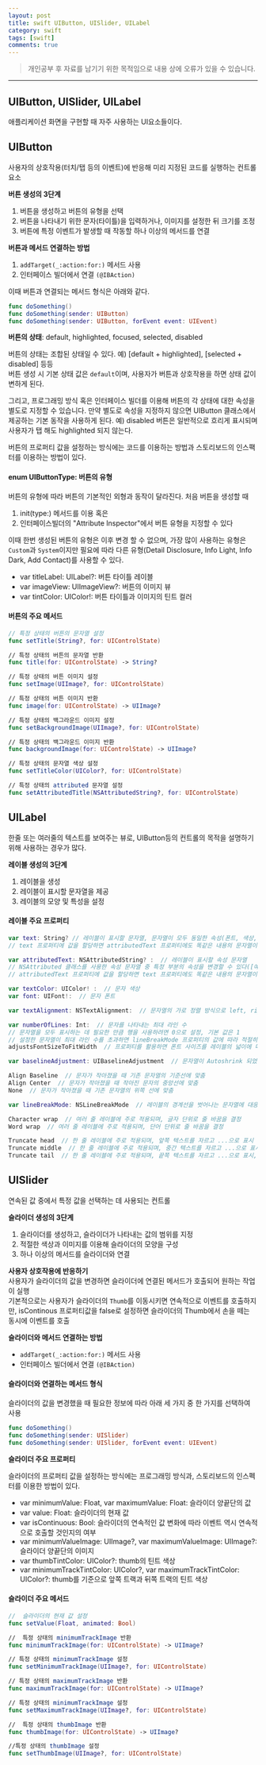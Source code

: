 ```yaml
---
layout: post
title: swift UIButton, UISlider, UILabel
category: swift
tags: [swift]
comments: true
---
```


> 개인공부 후 자료를 남기기 위한 목적임으로 내용 상에 오류가 있을 수 있습니다.    

<hr>

## UIButton, UISlider, UILabel

애플리케이션 화면을 구현할 때 자주 사용하는 UI요소들이다.



## UIButton

사용자의 상호작용(터치/탭 등의 이벤트)에 반응해 미리 지정된 코드를 실행하는 컨트롤 요소


**버튼 생성의 3단계**<br>
1. 버튼을 생성하고 버튼의 유형을 선택
2. 버튼을 나타내기 위한 문자(타이틀)을 입력하거나, 이미지를 설정한 뒤 크기를 조정
3. 버튼에 특정 이벤트가 발생할 때 작동할 하나 이상의 메서드를 연결


**버튼과 메서드 연결하는 방법**<br>
1. `addTarget(_:action:for:)` 메서드 사용
2. 인터페이스 빌더에서 연결 `(@IBAction)`


이때 버튼과 연결되는 메서드 형식은 아래와 같다.

```swift
func doSomething()
func doSomething(sender: UIButton)
func doSomething(sender: UIButton, forEvent event: UIEvent)
```


**버튼의 상태**: default, highlighted, focused, selected, disabled

버튼의 상태는 조합된 상태일 수 있다. 예) [default + highlighted], [selected + disabled] 등등<br>
버튼 생성 시 기본 상태 값은 `default`이며, 사용자가 버튼과 상호작용을 하면 상태 값이 변하게 된다.

그리고, 프로그래밍 방식 혹은 인터페이스 빌더를 이용해 버튼의 각 상태에 대한 속성을 별도로 지정할 수 있습니다. 만약 별도로 속성을 지정하지 않으면 UIButton 클래스에서 제공하는 기본 동작을 사용하게 된다. 예) disabled 버튼은 일반적으로 흐리게 표시되며 사용자가 탭 해도 highlighted 되지 않는다.

버튼의 프로퍼티 값을 설정하는 방식에는 코드를 이용하는 방법과 스토리보드의 인스팩터를 이용하는 방법이 있다.


#### enum UIButtonType: 버튼의 유형

버튼의 유형에 따라 버튼의 기본적인 외형과 동작이 달라진다. 처음 버튼을 생성할 때

1. init(type:) 메서드를 이용 혹은
2. 인터페이스빌더의 "Attribute Inspector"에서 버튼 유형을 지정할 수 있다

이때 한번 생성된 버튼의 유형은 이후 변경 할 수 없으며, 가장 많이 사용하는 유형은 `Custom`과 `System`이지만 필요에 따라 다른 유형(Detail Disclosure, Info Light, Info Dark, Add Contact)를 사용할 수 있다.

- var titleLabel: UILabel?: 버튼 타이틀 레이블
- var imageView: UIImageView?: 버튼의 이미지 뷰
- var tintColor: UIColor!: 버튼 타이틀과 이미지의 틴트 컬러


#### 버튼의 주요 메서드

```swift
// 특정 상태의 버튼의 문자열 설정
func setTitle(String?, for: UIControlState)

// 특정 상태의 버튼의 문자열 반환
func title(for: UIControlState) -> String?

// 특정 상태의 버튼 이미지 설정
func setImage(UIImage?, for: UIControlState)

// 특정 상태의 버튼 이미지 반환
func image(for: UIControlState) -> UIImage?

// 특정 상태의 백그라운드 이미지 설정
func setBackgroundImage(UIImage?, for: UIControlState)

// 특정 상태의 백그라운드 이미지 반환
func backgroundImage(for: UIControlState) -> UIImage?

// 특정 상태의 문자열 색상 설정
func setTitleColor(UIColor?, for: UIControlState)

// 특정 상태의 attributed 문자열 설정
func setAttributedTitle(NSAttributedString?, for: UIControlState)
```


## UILabel

한줄 또는 여러줄의 텍스트를 보여주는 뷰로, UIButton등의 컨트롤의 목적을 설명하기 위해 사용하는 경우가 많다.


**레이블 생성의 3단계**<br>
1. 레이블을 생성
2. 레이블이 표시할 문자열을 제공
3. 레이블의 모양 및 특성을 설정


#### 레이블 주요 프로퍼티

```swift
var text: String? // 레이블이 표시할 문자열, 문자열이 모두 동일한 속성(폰트, 색상, 기울임꼴 등)으로 표시됩니다.
// text 프로퍼티에 값을 할당하면 attributedText 프로퍼티에도 똑같은 내용의 문자열이 할당됩니다.

var attributedText: NSAttributedString? :  // 레이블이 표시할 속성 문자열
// NSAttributed 클래스를 사용한 속성 문자열 중 특정 부분의 속성을 변경할 수 있다([예] 일부 글자 색상 변경/일부 글자 폰트 변경)
// attributedText 프로퍼티에 값을 할당하면 text 프로퍼티에도 똑같은 내용의 문자열이 할당

var textColor: UIColor! :  // 문자 색상
var font: UIFont!:  // 문자 폰트

var textAlignment: NSTextAlignment:  // 문자열의 가로 정렬 방식으로 left, right, center, justified, natural 중 하나를 선택

var numberOfLines: Int:  // 문자를 나타내는 최대 라인 수
// 문자열을 모두 표시하는 데 필요한 만큼 행을 사용하려면 0으로 설정, 기본 값은 1
// 설정한 문자열이 최대 라인 수를 초과하면 lineBreakMode 프로퍼티의 값에 따라 적절히 잘라서 표현
adjustsFontSizeToFitWidth  // 프로퍼티를 활용하면 폰트 사이즈를 레이블의 넓이에 따라 자동으로 조절해줌

var baselineAdjustment: UIBaselineAdjustment  // 문자열이 Autoshrink 되었을 때의 수직 정렬 방식

Align Baseline  // 문자가 작아졌을 때 기존 문자열의 기준선에 맞춤
Align Center  // 문자가 작아졌을 때 작아진 문자의 중앙선에 맞춤
None  // 문자가 작아졌을 때 기존 문자열의 위쪽 선에 맞춤

var lineBreakMode: NSLineBreakMode  // 레이블의 경계선을 벗어나는 문자열에 대응하는 방식

Character wrap  // 여러 줄 레이블에 주로 적용되며, 글자 단위로 줄 바꿈을 결정
Word wrap  // 여러 줄 레이블에 주로 적용되며, 단어 단위로 줄 바꿈을 결정

Truncate head  // 한 줄 레이블에 주로 적용되며, 앞쪽 텍스트를 자르고 ...으로 표시
Truncate middle  // 한 줄 레이블에 주로 적용되며, 중간 텍스트를 자르고 ...으로 표시
Truncate tail  // 한 줄 레이블에 주로 적용되며, 끝쪽 텍스트를 자르고 ...으로 표시, 기본 설정 값임
```


## UISlider

연속된 값 중에서 특정 값을 선택하는 데 사용되는 컨트롤


**슬라이더 생성의 3단계**<br>
1. 슬라이더를 생성하고, 슬라이더가 나타내는 값의 범위를 지정
2. 적절한 색상과 이미지를 이용해 슬라이더의 모양을 구성
3. 하나 이상의 메서드를 슬라이더와 연결


**사용자 상호작용에 반응하기**<br>
사용자가 슬라이더의 값을 변경하면 슬라이더에 연결된 메서드가 호출되어 원하는 작업이 실행<br>
기본적으로는 사용자가 슬라이더의 `Thumb`를 이동시키면 연속적으로 이벤트를 호출하지만, isContinous 프로퍼티값을 false로 설정하면 슬라이더의 Thumb에서 손을 떼는 동시에 이벤트를 호출

**슬라이더와 메서드 연결하는 방법**<br>
- `addTarget(_:action:for:)` 메서드 사용
- 인터페이스 빌더에서 연결 `(@IBAction)`


#### 슬라이더와 연결하는 메서드 형식

슬라이더의 값을 변경했을 때 필요한 정보에 따라 아래 세 가지 중 한 가지를 선택하여 사용


```swift
func doSomething()
func doSomething(sender: UISlider)
func doSomething(sender: UISlider, forEvent event: UIEvent)
```

**슬라이더 주요 프로퍼티**

슬라이더의 프로퍼티 값을 설정하는 방식에는 프로그래밍 방식과, 스토리보드의 인스펙터를 이용한 방법이 있다.

- var minimumValue: Float, var maximumValue: Float: 슬라이더 양끝단의 값
- var value: Float: 슬라이더의 현재 값
- var isContinuous: Bool: 슬라이더의 연속적인 값 변화에 따라 이벤트 역시 연속적으로 호출할 것인지의 여부
- var minimumValueImage: UIImage?, var maximumValueImage: UIImage?: 슬라이더 양끝단의 이미지
- var thumbTintColor: UIColor?: thumb의 틴트 색상
- var minimumTrackTintColor: UIColor?, var maximumTrackTintColor: UIColor?: thumb를 기준으로 앞쪽 트랙과 뒤쪽 트랙의 틴트 색상


#### 슬라이더 주요 메서드

```swift
//  슬라이더의 현재 값 설정
func setValue(Float, animated: Bool)

//  특정 상태의 minimumTrackImage 반환
func minimumTrackImage(for: UIControlState) -> UIImage?

// 특정 상태의 minimumTrackImage 설정
func setMinimumTrackImage(UIImage?, for: UIControlState)

// 특정 상태의 maximumTrackImage 반환
func maximumTrackImage(for: UIControlState) -> UIImage?

// 특정 상태의 minimumTrackImage 설정
func setMaximumTrackImage(UIImage?, for: UIControlState)

//  특정 상태의 thumbImage 반환
func thumbImage(for: UIControlState) -> UIImage?

//특정 상태의 thumbImage 설정
func setThumbImage(UIImage?, for: UIControlState)
```
